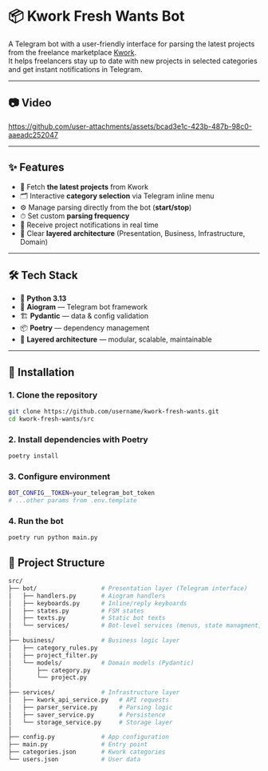 # 📦 Kwork Fresh Wants Bot  

A Telegram bot with a user-friendly interface for parsing the latest projects from the freelance marketplace [Kwork](https://kwork.ru).  
It helps freelancers stay up to date with new projects in selected categories and get instant notifications in Telegram.  

---

## 📷 Video

https://github.com/user-attachments/assets/bcad3e1c-423b-487b-98c0-aaeadc252047

---

## ✨ Features  

- 🔎 Fetch **the latest projects** from Kwork  
- 🗂 Interactive **category selection** via Telegram inline menu  
- ⚙️ Manage parsing directly from the bot (**start/stop**)  
- ⏱ Set custom **parsing frequency**  
- 💬 Receive project notifications in real time  
- 🧩 Clear **layered architecture** (Presentation, Business, Infrastructure, Domain)  

---

## 🛠 Tech Stack  

- 🐍 **Python 3.13**  
- 🤖 **Aiogram** — Telegram bot framework  
- 🏗 **Pydantic** — data & config validation  
- 📦 **Poetry** — dependency management  
- 🧩 **Layered architecture** — modular, scalable, maintainable  

---

## 🚀 Installation  

### 1. Clone the repository  
```bash
git clone https://github.com/username/kwork-fresh-wants.git
cd kwork-fresh-wants/src
```

### 2. Install dependencies with Poetry 
```bash
poetry install
```

### 3. Configure environment
```bash
BOT_CONFIG__TOKEN=your_telegram_bot_token
# ...other params from .env.template
```

### 4. Run the bot
```bash
poetry run python main.py
```

## 📂 Project Structure
```bash
src/
├── bot/                  # Presentation layer (Telegram interface)
│   ├── handlers.py       # Aiogram handlers
│   ├── keyboards.py      # Inline/reply keyboards
│   ├── states.py         # FSM states
│   ├── texts.py          # Static bot texts
│   └── services/         # Bot-level services (menus, state managment, parsing trigger)
│
├── business/             # Business logic layer
│   ├── category_rules.py
│   ├── project_filter.py
│   └── models/           # Domain models (Pydantic)
│       ├── category.py
│       └── project.py
│
├── services/             # Infrastructure layer
│   ├── kwork_api_service.py   # API requests
│   ├── parser_service.py      # Parsing logic
│   ├── saver_service.py       # Persistence
│   └── storage_service.py     # Storage layer
│
├── config.py             # App configuration
├── main.py               # Entry point
├── categories.json       # Kwork categories
└── users.json            # User data
```
